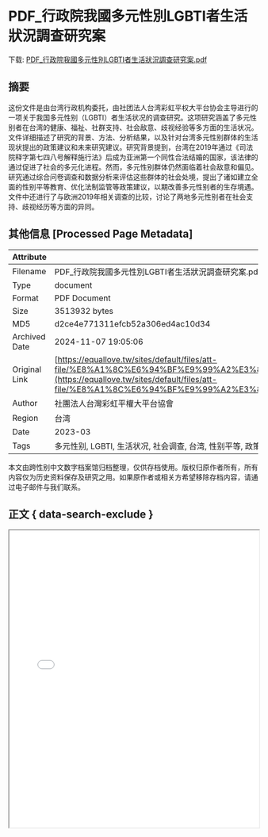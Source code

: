 # PDF_行政院我國多元性別LGBTI者生活狀況調查研究案

<!-- tcd_download_link -->
下载: [PDF_行政院我國多元性別LGBTI者生活狀況調查研究案.pdf](PDF_行政院我國多元性別LGBTI者生活狀況調查研究案.pdf)
<!-- tcd_download_link_end -->

## 摘要

<!-- tcd_abstract -->
这份文件是由台湾行政机构委托，由社团法人台湾彩虹平权大平台协会主导进行的一项关于我国多元性别（LGBTI）者生活状况的调查研究。这项研究涵盖了多元性别者在台湾的健康、福祉、社群支持、社会敌意、歧视经验等多方面的生活状况。文件详细描述了研究的背景、方法、分析结果，以及针对台湾多元性别群体的生活现状提出的政策建议和未来研究建议。研究背景提到，台湾在2019年通过《司法院释字第七四八号解释施行法》后成为亚洲第一个同性合法结婚的国家，该法律的通过促进了社会的多元化进程。然而，多元性别群体仍然面临着社会敌意和偏见。研究通过综合问卷调查和数据分析来评估这些群体的社会处境，提出了诸如建立全面的性别平等教育、优化法制监管等政策建议，以期改善多元性别者的生存境遇。文件中还进行了与欧洲2019年相关调查的比较，讨论了两地多元性别者在社会支持、歧视经历等方面的异同。

<!-- tcd_abstract_end -->

## 其他信息 [Processed Page Metadata]

| Attribute       | Value                                  |
|-----------------|----------------------------------------|
| Filename        | PDF_行政院我國多元性別LGBTI者生活狀況調查研究案.pdf                             |
| Type            | document                                 |
| Format          | PDF Document                               |
| Size            | 3513932 bytes                           |
| MD5             | d2ce4e771311efcb52a306ed4ac10d34                                  |
| Archived Date   | 2024-11-07 19:05:06                             |
| Original Link   | [https://equallove.tw/sites/default/files/att-file/%E8%A1%8C%E6%94%BF%E9%99%A2%E3%80%8C%E6%88%91%E5%9C%8B%E5%A4%9A%E5%85%83%E6%80%A7%E5%88%A5%28LGBTI%29%E8%80%85%E7%94%9F%E6%B4%BB%E7%8B%80%E6%B3%81%E8%AA%BF%E6%9F%A5%E3%80%8D%E5%A7%94%E8%A8%97%E7%A0%94%E7%A9%B6%E5%A0%B1%E5%91%8A.pdf](https://equallove.tw/sites/default/files/att-file/%E8%A1%8C%E6%94%BF%E9%99%A2%E3%80%8C%E6%88%91%E5%9C%8B%E5%A4%9A%E5%85%83%E6%80%A7%E5%88%A5%28LGBTI%29%E8%80%85%E7%94%9F%E6%B4%BB%E7%8B%80%E6%B3%81%E8%AA%BF%E6%9F%A5%E3%80%8D%E5%A7%94%E8%A8%97%E7%A0%94%E7%A9%B6%E5%A0%B1%E5%91%8A.pdf)                         |
| Author          | 社團法人台灣彩虹平權大平台協會                               |
| Region          | 台湾                               |
| Date            | 2023-03                                 |
| Tags            | 多元性别, LGBTI, 生活状况, 社会调查, 台湾, 性别平等, 政策建议                                 |

本文由跨性别中文数字档案馆归档整理，仅供存档使用。版权归原作者所有，所有内容仅为历史资料保存及研究之用。如果原作者或相关方希望移除存档内容，请通过电子邮件与我们联系。

## 正文 { data-search-exclude }

<!-- tcd_main_text -->
<iframe src="../PDF_行政院我國多元性別LGBTI者生活狀況調查研究案.pdf" width="100%" height="600px">
    <p>无法显示PDF，请下载查看。</p>
</iframe>
<!-- tcd_main_text_end -->

